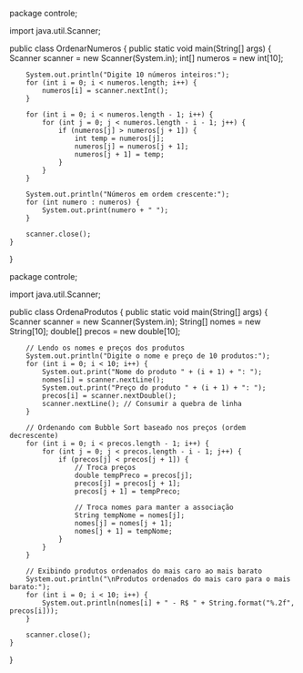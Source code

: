 package controle;

import java.util.Scanner;

public class OrdenarNumeros {
    public static void main(String[] args) {
        Scanner scanner = new Scanner(System.in);
        int[] numeros = new int[10];

        System.out.println("Digite 10 números inteiros:");
        for (int i = 0; i < numeros.length; i++) {
            numeros[i] = scanner.nextInt();
        }

        for (int i = 0; i < numeros.length - 1; i++) {
            for (int j = 0; j < numeros.length - i - 1; j++) {
                if (numeros[j] > numeros[j + 1]) {
                    int temp = numeros[j];
                    numeros[j] = numeros[j + 1];
                    numeros[j + 1] = temp;
                }
            }
        }

        System.out.println("Números em ordem crescente:");
        for (int numero : numeros) {
            System.out.print(numero + " ");
        }

        scanner.close();
    }
}


package controle;

import java.util.Scanner;

public class OrdenaProdutos {
    public static void main(String[] args) {
        Scanner scanner = new Scanner(System.in);
        String[] nomes = new String[10];
        double[] precos = new double[10];

        // Lendo os nomes e preços dos produtos
        System.out.println("Digite o nome e preço de 10 produtos:");
        for (int i = 0; i < 10; i++) {
            System.out.print("Nome do produto " + (i + 1) + ": ");
            nomes[i] = scanner.nextLine();
            System.out.print("Preço do produto " + (i + 1) + ": ");
            precos[i] = scanner.nextDouble();
            scanner.nextLine(); // Consumir a quebra de linha
        }

        // Ordenando com Bubble Sort baseado nos preços (ordem decrescente)
        for (int i = 0; i < precos.length - 1; i++) {
            for (int j = 0; j < precos.length - i - 1; j++) {
                if (precos[j] < precos[j + 1]) {
                    // Troca preços
                    double tempPreco = precos[j];
                    precos[j] = precos[j + 1];
                    precos[j + 1] = tempPreco;

                    // Troca nomes para manter a associação
                    String tempNome = nomes[j];
                    nomes[j] = nomes[j + 1];
                    nomes[j + 1] = tempNome;
                }
            }
        }

        // Exibindo produtos ordenados do mais caro ao mais barato
        System.out.println("\nProdutos ordenados do mais caro para o mais barato:");
        for (int i = 0; i < 10; i++) {
            System.out.println(nomes[i] + " - R$ " + String.format("%.2f", precos[i]));
        }

        scanner.close();
    }
}
